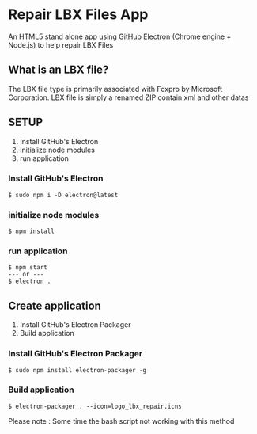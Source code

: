 # Repair LBX Files App

An HTML5 stand alone app using GitHub Electron (Chrome engine + Node.js) to help repair LBX Files

## What is an LBX file?

The LBX file type is primarily associated with Foxpro by Microsoft Corporation. LBX file is simply a renamed ZIP contain xml and other datas

## SETUP

1. Install GitHub's Electron
2. initialize node modules
3. run application

### Install GitHub's Electron
```Shell
$ sudo npm i -D electron@latest
```

### initialize node modules
```Shell
$ npm install
```

### run application
```Shell
$ npm start
--- or ---
$ electron .
```

## Create application

1. Install GitHub's Electron Packager
3. Build application

### Install GitHub's Electron Packager
```Shell
$ sudo npm install electron-packager -g
```

### Build application
```Shell
$ electron-packager . --icon=logo_lbx_repair.icns
```
Please note : Some time the bash script not working with this method